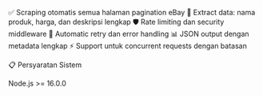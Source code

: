 
✅ Scraping otomatis semua halaman pagination eBay
📄 Extract data: nama produk, harga, dan deskripsi lengkap
🛡️ Rate limiting dan security middleware
🔄 Automatic retry dan error handling
📊 JSON output dengan metadata lengkap
⚡ Support untuk concurrent requests dengan batasan

📋 Persyaratan Sistem

Node.js >= 16.0.0

